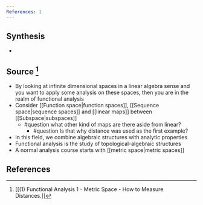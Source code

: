 ```yaml
---
References: 1
---
```

## Synthesis
- 
## Source [^1]
- By looking at infinite dimensional spaces in a linear algebra sense and you want to apply some analysis on these spaces, then you are in the realm of functional analysis
- Consider [[Function space|function spaces]], [[Sequence space|sequence spaces]] and [[linear maps]] between [[Subspace|subspaces]]
	- #question what other kind of maps are there aside from linear?
		- #question Is that why distance was used as the first example?
- In this field, we combine algebraic structures with analytic properties
- Functional analysis is the study of topological-algebraic structures
- A normal analysis course starts with [[metric space|metric spaces]]
## References

[^1]: [[(1) Functional Analysis 1  - Metric Space - How to Measure Distances.]]
